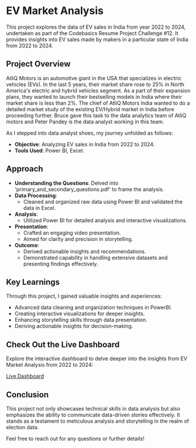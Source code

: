 # EV Market Analysis

This project explores the data of EV sales in India from year 2022 to 2024, undertaken as part of the Codebasics Resume Project Challenge #12. It provides insights into EV sales made by makers in a particular state of India from 2022 to 2024. 

## Project Overview

AtliQ Motors is an automotive giant in the USA that specializes in electric vehicles (EVs). In the last 5 years, their market share rose to 25% in North America's electric and hybrid vehicles segment. As a part of their expansion plans, they wanted to launch their bestselling models in India where their market share is less than 2%. The chief of AtliQ Motors India wanted to do a detailed market study of the existing EV/Hybrid market in India before proceeding further. Bruce gave this task to the data analytics team of AtliQ motors and Peter Pandey is the data analyst working in this team.

As I stepped into data analyst shoes, my journey unfolded as follows:

- **Objective**: Analyzing EV sales in India from 2022 to 2024.
- **Tools Used**: Power BI, Excel.
  
## Approach

- **Understanding the Questions**: Delved into 'primary_and_secondary_questions.pdf' to frame the analysis.
- **Data Processing**:
  - Cleaned and organized raw data using Power BI and validated the data in Excel.
- **Analysis**:
  - Utilized Power BI for detailed analysis and interactive visualizations.
- **Presentation**:
  - Crafted an engaging video presentation.
  - Aimed for clarity and precision in storytelling.
- **Outcome**:
  - Derived actionable insights and recommendations.
  - Demonstrated capability in handling extensive datasets and presenting findings effectively.

## Key Learnings

Through this project, I gained valuable insights and experiences:

- Advanced data cleaning and organization techniques in PowerBI.
- Creating interactive visualizations for deeper insights.
- Enhancing storytelling skills through data presentation.
- Deriving actionable insights for decision-making.

## Check Out the Live Dashboard

Explore the interactive dashboard to delve deeper into the insights from EV Market Analysis from 2022 to 2024:

[Live Dashboard](https://app.powerbi.com/view?r=eyJrIjoiZTAzMjFhZjQtNjVmYi00YzRjLThiMzQtMWJiY2MwNzk5YjA3IiwidCI6ImM2ZTU0OWIzLTVmNDUtNDAzMi1hYWU5LWQ0MjQ0ZGM1YjJjNCJ9)

## Conclusion

This project not only showcases technical skills in data analysis but also emphasizes the ability to communicate data-driven stories effectively. It stands as a testament to meticulous analysis and storytelling in the realm of election data.

Feel free to reach out for any questions or further details!
